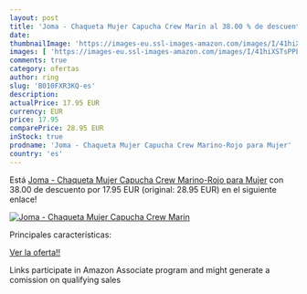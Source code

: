 ```yaml
---
layout: post
title: 'Joma - Chaqueta Mujer Capucha Crew Marin al 38.00 % de descuento'
date: 
thumbnailImage: 'https://images-eu.ssl-images-amazon.com/images/I/41hiXSTsPPL._SL200_.jpg'
images: [ 'https://images-eu.ssl-images-amazon.com/images/I/41hiXSTsPPL._SL200_.jpg' ]
comments: true
category: ofertas
author: ring
slug: 'B010FXR3KQ-es'
description:
actualPrice: 17.95 EUR
currency: EUR
price: 17.95
comparePrice: 28.95 EUR
inStock: true
prodname: 'Joma - Chaqueta Mujer Capucha Crew Marino-Rojo para Mujer'
country: 'es'
---
```


Está [Joma - Chaqueta Mujer Capucha Crew Marino-Rojo para Mujer](https://www.amazon.es/dp/B010FXR3KQ/?tag=tolees-21) con 38.00 de descuento por 17.95 EUR (original: 28.95 EUR) en el siguiente enlace!

[![Joma - Chaqueta Mujer Capucha Crew Marin](https://images-eu.ssl-images-amazon.com/images/I/41hiXSTsPPL._SL200_.jpg)](https://www.amazon.es/dp/B010FXR3KQ/?tag=tolees-21)

Principales características:


[Ver la oferta!!](https://www.amazon.es/dp/B010FXR3KQ/?tag=tolees-21)

Links participate in Amazon Associate program and might generate a comission on qualifying sales


